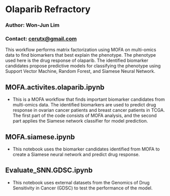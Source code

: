 # Olaparib Refractory
### Author: Won-Jun Lim
### Contact: cerutx@gmail.com

This workflow performs matrix factorization using MOFA on multi-omics data to find biomarkers that best explain the phenotype. The phenotype used here is the drug response of olaparib. The identified biomarker candidates propose predictive models for classifying the phenotype using Support Vector Machine, Random Forest, and Siamese Neural Network.

## MOFA.activites.olaparib.ipynb
* This is a MOFA workflow that finds important biomarker candidates from multi-omics data. The identified biomarkers are used to predict drug response in ovarian cancer patients and breast cancer patients in TCGA. The first part of the code consists of MOFA analysis, and the second part applies the Siamese network classifier for model prediction.
## MOFA.siamese.ipynb
* This notebook uses the biomarker candidates identified from MOFA to create a Siamese neural network and predict drug response.
## Evaluate_SNN.GDSC.ipynb
* This notebook uses external datasets from the Genomics of Drug Sensitivity in Cancer (GDSC) to test the performance of the model.
